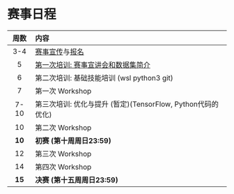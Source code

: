 # 赛事日程

| 周数 | 内容 |
| :---: | :--- |
| 3-4 | [赛事宣传](./invite.md)与[报名](./intro.md) |
| 5 | [第一次培训: 赛事宣讲会和数据集简介](./briefing-and-data-set.md) |
| 6 | 第二次培训: 基础技能培训 (wsl python3 git) |
| 7 | 第一次 Workshop |
| 7-10 | 第三次培训: 优化与提升 (暂定)(TensorFlow, Python代码的优化) |
| 10 | 第二次 Workshop |
| **10** | **初赛 (第十周周日23:59)** |
| 12 | 第三次 Workshop |
| 14 | 第四次 Workshop |
| **15** | **决赛 (第十五周周日23:59)** |
